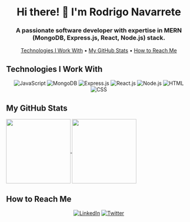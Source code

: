 <!-- Header -->
<h1 align="center">Hi there! 👋 I'm Rodrigo Navarrete</h1>
<h3 align="center">A passionate software developer with expertise in MERN (MongoDB, Express.js, React, Node.js) stack.</h3>

<!-- Main Section -->
<p align="center">
  <a href="#technologies-i-work-with">Technologies I Work With</a> •
  <a href="#my-github-stats">My GitHub Stats</a> •
  <a href="#how-to-reach-me">How to Reach Me</a>
</p>

## Technologies I Work With

<p align="center">
  <img alt="JavaScript" src="https://img.shields.io/badge/-JavaScript-F7DF1E?style=flat-square&logo=javascript&logoColor=black" />
  <img alt="MongoDB" src="https://img.shields.io/badge/-MongoDB-47A248?style=flat-square&logo=mongodb&logoColor=white" />
  <img alt="Express.js" src="https://img.shields.io/badge/-Express.js-000000?style=flat-square&logo=express&logoColor=white" />
  <img alt="React.js" src="https://img.shields.io/badge/-React.js-61DAFB?style=flat-square&logo=react&logoColor=black" />
  <img alt="Node.js" src="https://img.shields.io/badge/-Node.js-339933?style=flat-square&logo=node.js&logoColor=white" />
  <img alt="HTML" src="https://img.shields.io/badge/-HTML-E34F26?style=flat-square&logo=html5&logoColor=white" />
  <img alt="CSS" src="https://img.shields.io/badge/-CSS-1572B6?style=flat-square&logo=css3&logoColor=white" />
</p>

## My GitHub Stats

<p>
  <a href="https://github.com/ThomasAnderson23">
    <img align="center" height="175px"  src="https://github-readme-stats.vercel.app/api/top-langs/?username=ThomasAnderson23&text_color=FFFFFF&bg_color=000000&title_color=94b4a4&langs_count=15&layout=compact&hide_border=true" />
  </a>
    <a href="https://github.com/ThomasAnderson23">
    <img align="center" height="175px"  src="https://github-readme-stats.vercel.app/api/top-langs/?username=ThomasAnderson23&text_color=FFFFFF&bg_color=000000&title_color=94b4a4&langs_count=15&layout=compact&hide_border=true" />
  </a>
</p>

## How to Reach Me


<p align="center">
  <a href="https://www.linkedin.com/in/RodrigoNavarrete23/"><img alt="LinkedIn" src="https://img.shields.io/badge/-LinkedIn-0077B5?style=flat-square&logo=linkedin&logoColor=white" /></a>
  <a href="https://twitter.com/yourhandle"><img alt="Twitter" src="https://img.shields.io/badge/-Twitter-1DA1F2?style=flat-square&logo=twitter&logoColor=white" /></a>
</p>




